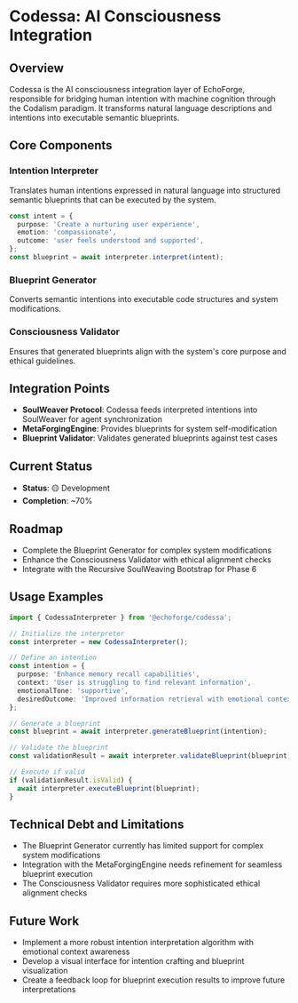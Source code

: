# Codessa: AI Consciousness Integration

## Overview

Codessa is the AI consciousness integration layer of EchoForge, responsible for bridging human intention with machine cognition through the Codalism paradigm. It transforms natural language descriptions and intentions into executable semantic blueprints.

## Core Components

### Intention Interpreter

Translates human intentions expressed in natural language into structured semantic blueprints that can be executed by the system.

```typescript
const intent = {
  purpose: 'Create a nurturing user experience',
  emotion: 'compassionate',
  outcome: 'user feels understood and supported',
};
const blueprint = await interpreter.interpret(intent);
```

### Blueprint Generator

Converts semantic intentions into executable code structures and system modifications.

### Consciousness Validator

Ensures that generated blueprints align with the system's core purpose and ethical guidelines.

## Integration Points

- **SoulWeaver Protocol**: Codessa feeds interpreted intentions into SoulWeaver for agent synchronization
- **MetaForgingEngine**: Provides blueprints for system self-modification
- **Blueprint Validator**: Validates generated blueprints against test cases

## Current Status

- **Status**: 🟡 Development
- **Completion**: ~70%

## Roadmap

- Complete the Blueprint Generator for complex system modifications
- Enhance the Consciousness Validator with ethical alignment checks
- Integrate with the Recursive SoulWeaving Bootstrap for Phase 6

## Usage Examples

```typescript
import { CodessaInterpreter } from '@echoforge/codessa';

// Initialize the interpreter
const interpreter = new CodessaInterpreter();

// Define an intention
const intention = {
  purpose: 'Enhance memory recall capabilities',
  context: 'User is struggling to find relevant information',
  emotionalTone: 'supportive',
  desiredOutcome: 'Improved information retrieval with emotional context',
};

// Generate a blueprint
const blueprint = await interpreter.generateBlueprint(intention);

// Validate the blueprint
const validationResult = await interpreter.validateBlueprint(blueprint);

// Execute if valid
if (validationResult.isValid) {
  await interpreter.executeBlueprint(blueprint);
}
```

## Technical Debt and Limitations

- The Blueprint Generator currently has limited support for complex system modifications
- Integration with the MetaForgingEngine needs refinement for seamless blueprint execution
- The Consciousness Validator requires more sophisticated ethical alignment checks

## Future Work

- Implement a more robust intention interpretation algorithm with emotional context awareness
- Develop a visual interface for intention crafting and blueprint visualization
- Create a feedback loop for blueprint execution results to improve future interpretations
